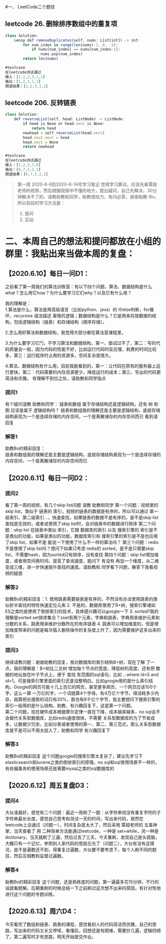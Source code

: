 #一、 LeetCode二个题目  
## leetcode 26. 删除排序数组中的重复项  
```js
class Solution:  
    &ensp def removeDuplicates(self, nums: List[int]) -> int:  
        for num_index in range(len(nums)-1, 0, -1):  
            if nums[num_index] == nums[num_index-1]:  
                nums.pop(num_index)  
        return len(nums)  
```
```js
#testcase  
在leetcode测试通过  
输入：[1,1,2,3,1,2]  
输出：[1,2,3,1,2]  
期望结果：[1,2,3,1,2]  
```

## leetcode 206. 反转链表
```js
class Solution:
    def reverseList(self, head: ListNode) -> ListNode:
        if head is None or head.next is None:
            return head
        newhead = self.reverseList(head.next)
        head.next.next = head
        head.next = None
        return newhead
```	
```js
#testcase  
在leetcode测试通过  
输入：[1,2,3,7,6]  
输出：[6,7,3,2,1]  
期望结果：[6,7,3,2,1]  
```
>第一周 2020-6-8到2020-6-14号学习笔记
觉得学习算法，应该先看覃超老师的视频，然后根据视频中不懂的地方，提出疑问，自己先解决，30分钟解决不了的，请教助教和同学，助教很给力，有问必答，谢谢助教-Bo，所以目前的学习方法是：  
>1. 提问   
>2. 互动  

# 二、本周自己的想法和提问都放在小组的群里：我贴出来当做本周的复盘：

## 【2020.6.10】每日一问D1：

之前看了第一周我们的算法训练营：有以下四个问题，算法、数据结构是什么what？怎么用它how？为什么要学习它们why？以及它有什么用？

我的理解是：  
1.算法是什么，算法是用高级语言（比如python、java）的 if/else判断，for循环、recursive 语法描述 事情的逻辑；数据结构是什么？它是用来存放数据的结构，包括逻辑结构（链表）和存储结构（顺序存储）。

2.怎么用好算法和数据结构，我觉得大部分都在算法营课程里。

3.为什么要学习它门，不学习算法和数据结构，第一、面试过不了，第二：写的代码质量会一般，因为代码的性能不好，比如运行代码时反应慢，耗费的时间比较多，第三：运行程序时占用的资源多，空间复杂度很大。

4.算法、数据结构有什么用，目前我能看到的，第一：让代码在原有的服务器上运行更快，第二：代码需要的内存资源更少，降低运行的成本；第三、写出的代码更简洁和优雅。
有理解不到位之处，请助教和同学指点

### 提问1
有个疑问请教 助教和同学：
链表和数组 属于存储结构还是逻辑结构，还有 树 和图 应该是属于 逻辑结构吗？
链表和数组我的理解还是主要是逻辑结构，底层存储结构表现为一个是连续存储的内存空间，一个是离散储存的内存空间而已
看到请回复

### 解答1
助教Bo的精彩回复：  
链表和数组我的理解还是主要是逻辑结构，底层存储结构表现为一个是连续存储的内存空间，一个是离散储存的内存空间而已

## 【2020.6.11】每日一问D2：
### 提问2
看了第一周的视频，有几个skip list问题 请教 助教和同学  第一个问题：视频里的skip list，类似于 链表的 索引，视频的链表的数据是有序的，所以可以通过 第一级索引、第二级索引...，快速查找，如果链表的数据不是有序的，是不是skip list查找是无效的，或者说使用了skip list时，会对链表中的数据进行排序  第二个问题：skip list 在链表中类似 索引，它跟 数据库的索引 以及 搜索引擎的 索引是不是类似的功能，如果是类似的功能，数据库索引和 搜索引擎的索引是不是也应用了skip list，如果不是 能说一下使用了什么不一样的算法吗？  第三个问题：redis不是使用了skip list吗？想问下如果只考虑 redis的 sorted，是不是只需要skip list，不需要hash，因为sorted只有排序，没有查找  第四个问题：skip list增加维度，或者用空间换时间，提高了查询速度，能问下 有没有 再加一个维度，从二维变成三维，进一步快速提升查找的速度。请助教和 同学看下问题，解答下我看视频的疑惑

### 解答2
助教Bo的精彩回复：1. 使用跳表需要链表是有序的，不然没有办法使用跳表的类似折半查找的特性快速定位元素  2. 不是的，数据库使用了B+树，搜索引擎诸如ES之类的是使用了倒排索引的技术，具体感兴趣可以google一下  3. sorted?我的理解是sorted set排序集合？zset有两个元素，字典和跳表，字典用来维护元素和分数的关系，跳表用来维护分数所在的有序链表  4. 跳表可以增加维度的，但是增加维度带来的问题是每次插入删除操作的复杂度上升了，因为需要维护这多出来的索引

### 提问3
继续请教问题：谢谢助教的回复，我对数据库的索引结构B+树，现在了解 了一点，我的理解是：B+树比二叉树 增加每个节点的宽度，降低树的高度，还有把 数据的地址放在叶子节点上，便于 查找 有范围的sql语句，比如 ...where id<5 and id>1。可是搜索引擎里面的索引还是没整明白，比如google用的是什么索引结构，Google的网页可能十几上百亿的网页，甚至更多网页，一个网页应该100个字，这么一算 一万亿的字，一个词就算4个字母，有4万亿个字节，得消耗多少内存，就算把长搜索的词只有20%，那也有8千亿个字节，我主要想问下搜索引擎的索引一般用的是什么结构，助教，有兴趣回复下，这是第一个问题。<br>第二个问题，现在硬件成本根据摩尔定律一直在下降，成本越来越多，no sql会不会替代关系型数据库，比如redis速度很快，不需要 关系型数据库的为了节省成本，让数据少冗余，比如分表或者使用的第一、第二、第三范式，那么关系型数据库是不是可以不用太投入了，助教和同学 有兴趣回复下

### 解答3
助教Bo的精彩回复
这个问题google的搜索引擎太复杂了，建议先学习下elasticsearch和lucene之类的倒排索引的原理。no sql和sql使用场景不一样的，有些偏事务的使用场景还是需要mysql之类的sql数据库的

## 【2020.6.12】周五复盘D3：
### 提问4
大伙凌晨好，感觉有二个问题：最近一周刷了一题：从字符串找没有重复字符的子字符串最长长度，感觉自己思考和测试一天的时间，写出来代码，居然在leetcode上没通过（问题一），时间复杂度太大了，然后采用 覃超老师的 五毒神掌，当天查看了 用 二种简单方法能通过leetcode，一种是 set+while，另一种是dictionary，当天就刷了三遍，然后过去了三天，今天重刷，发现自己是头腐脑，大概只有一个记忆，参照别人家代码的思路忘光了（问题二），大伙有没有这情况，是不是遍数还不到，得重复过遍数，大伙要不要考虑下，每个人刷不同的题目，然后互相教和监督过遍数。

### 解答4
助教Bo的精彩回复
这个问题，还是熟练度的问题，第一遍最多花15分钟，不行的话就看题解。后期重刷的时候总结一下之前刷过这次想不出来的原因，有针对性地进行这个问题的专题训练。

## 【2020.6.13】周六D4：
今天看完了数组和链表、跳表的课程，感觉看别人的代码简洁而优雅，自己的思路，写出来的代码又长又啰嗦，看懂后，回想还是有困难，需要抄几遍，逻辑捋顺了，第二遍写时才有思路，明天开始提交作业。
